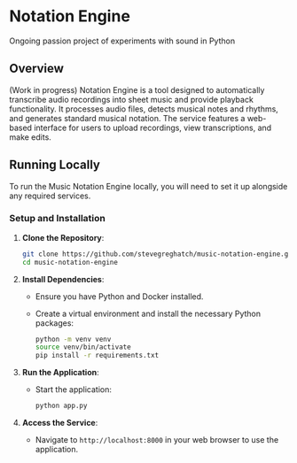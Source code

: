 # Notation Engine

Ongoing passion project of experiments with sound in Python

## Overview
(Work in progress)
Notation Engine is a tool designed to automatically transcribe audio recordings into sheet music and provide playback 
functionality. It processes audio files, detects musical notes and rhythms, and generates standard musical notation. 
The service features a web-based interface for users to upload recordings, view transcriptions, and make edits.

## Running Locally

To run the Music Notation Engine locally, you will need to set it up alongside any required services.

### Setup and Installation

1. **Clone the Repository**:

   ```sh
   git clone https://github.com/stevegreghatch/music-notation-engine.git
   cd music-notation-engine

2. **Install Dependencies**:
   - Ensure you have Python and Docker installed.
   - Create a virtual environment and install the necessary Python packages:

     ```sh
     python -m venv venv
     source venv/bin/activate
     pip install -r requirements.txt
     ```

3. **Run the Application**:
   - Start the application:

     ```sh
     python app.py
     ```

4. **Access the Service**:
   - Navigate to `http://localhost:8000` in your web browser to use the application.
